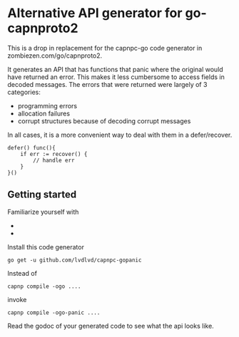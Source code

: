 # Alternative API generator for go-capnproto2

This is a drop in replacement for the capnpc-go code generator in zombiezen.com/go/capnproto2.

It generates an API that has functions that panic where the original would have returned an error.
This makes it less cumbersome to access fields in decoded messages.  The errors that were returned
were largely of 3 categories:
- programming errors
- allocation failures
- corrupt structures because of decoding corrupt messages

In all cases, it is a more convenient way to deal with them in a defer/recover.

	defer() func(){
		if err := recover() {
			// handle err
		}
	}()

## Getting started

Familiarize yourself with

- [godoc]: https://godoc.org/zombiezen.com/go/capnproto2
- [capnproto]: https://capnproto.org/

Install this code generator

	go get -u github.com/lvdlvd/capnpc-gopanic

Instead of 

	capnp compile -ogo ....

invoke

	capnp compile -ogo-panic ....

Read the godoc of your generated code to see what the api looks like.
